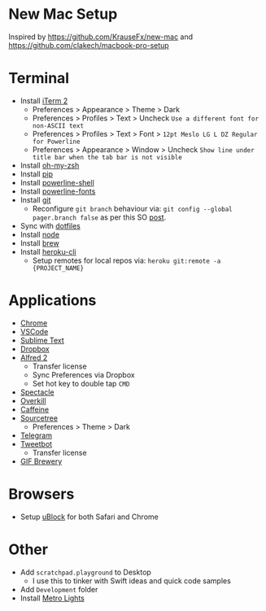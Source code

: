 # New Mac Setup

Inspired by https://github.com/KrauseFx/new-mac and https://github.com/clakech/macbook-pro-setup

# Terminal

- Install [iTerm 2](https://www.iterm2.com)
  - Preferences > Appearance > Theme > Dark
  - Preferences > Profiles > Text > Uncheck `Use a different font for non-ASCII text`
  - Preferences > Profiles > Text > Font > `12pt Meslo LG L DZ Regular for Powerline`
  - Preferences > Appearance > Window > Uncheck `Show line under title bar when the tab bar is not visible`
- Install [oh-my-zsh](https://github.com/robbyrussell/oh-my-zsh)
- Install [pip](https://pip.pypa.io/en/stable/installing/)
- Install [powerline-shell](https://github.com/b-ryan/powerline-shell)
- Install [powerline-fonts](https://github.com/powerline/fonts/)
- Install [git](https://git-scm.com/downloads)
  - Reconfigure `git branch` behaviour via: `git config --global pager.branch false` as per this SO [post](https://stackoverflow.com/a/48370253/1631577).
- Sync with [dotfiles](https://github.com/ajfigueroa/dotfiles)
- Install [node](https://nodejs.org/en/)
- Install [brew](http://brew.sh/)
- Install [heroku-cli](https://devcenter.heroku.com/articles/heroku-cli)
  - Setup remotes for local repos via: `heroku git:remote -a {PROJECT_NAME}`

# Applications

- [Chrome](https://www.google.com/chrome/)
- [VSCode](https://code.visualstudio.com)
- [Sublime Text](https://www.sublimetext.com)
- [Dropbox](https://www.dropbox.com/install)
- [Alfred 2](https://www.alfredapp.com/help/v2/)
  - Transfer license
  - Sync Preferences via Dropbox
  - Set hot key to double tap `CMD`
- [Spectacle](https://www.spectacleapp.com)
- [Overkill](https://krausefx.com/blog/introducing-overkill-dont-let-itunes-interrupt-your-workflow)
- [Caffeine](http://lightheadsw.com/caffeine/)
- [Sourcetree](https://www.sourcetreeapp.com)
  - Preferences > Theme > Dark
- [Telegram](https://macos.telegram.org)
- [Tweetbot](https://tapbots.com/tweetbot/mac/)
  - Transfer license
- [GIF Brewery](http://gifbrewery.com)
  
# Browsers

- Setup [uBlock](https://www.ublock.org) for both Safari and Chrome
 
# Other

- Add `scratchpad.playground` to Desktop
  - I use this to tinker with Swift ideas and quick code samples
- Add `Development` folder 
- Install [Metro Lights](https://github.com/rnystrom/Metro-Lights)
